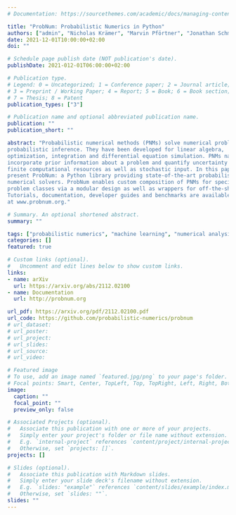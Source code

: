 ```yaml
---
# Documentation: https://sourcethemes.com/academic/docs/managing-content/

title: "ProbNum: Probabilistic Numerics in Python"
authors: ["admin", "Nicholas Krämer", "Marvin Pförtner", "Jonathan Schmidt", "Nathanael Bosch", "Nina Effenberger", "Johannes Zenn", "Alexandra Gessner", "Toni Karvonen", "François-Xavier Briol", "Maren Mahsereci", "Philipp Hennig"]
date: 2021-12-01T10:00:00+02:00
doi: ""

# Schedule page publish date (NOT publication's date).
publishDate: 2021-012-01T06:00:00+02:00

# Publication type.
# Legend: 0 = Uncategorized; 1 = Conference paper; 2 = Journal article;
# 3 = Preprint / Working Paper; 4 = Report; 5 = Book; 6 = Book section;
# 7 = Thesis; 8 = Patent
publication_types: ["3"]

# Publication name and optional abbreviated publication name.
publication: ""
publication_short: ""

abstract: "Probabilistic numerical methods (PNMs) solve numerical problems via
probabilistic inference. They have been developed for linear algebra,
optimization, integration and differential equation simulation. PNMs naturally
incorporate prior information about a problem and quantify uncertainty due to
finite computational resources as well as stochastic input. In this paper, we
present ProbNum: a Python library providing state-of-the-art probabilistic
numerical solvers. ProbNum enables custom composition of PNMs for specific
problem classes via a modular design as well as wrappers for off-the-shelf use.
Tutorials, documentation, developer guides and benchmarks are available online
at www.probnum.org."

# Summary. An optional shortened abstract.
summary: ""

tags: ["probabilistic numerics", "machine learning", "numerical analysis"]
categories: []
featured: true

# Custom links (optional).
#   Uncomment and edit lines below to show custom links.
links:
- name: arXiv
  url: https://arxiv.org/abs/2112.02100
- name: Documentation
  url: http://probnum.org

url_pdf: https://arxiv.org/pdf/2112.02100.pdf
url_code: https://github.com/probabilistic-numerics/probnum
# url_dataset:
# url_poster:
# url_project:
# url_slides: 
# url_source:
# url_video: 

# Featured image
# To use, add an image named `featured.jpg/png` to your page's folder.
# Focal points: Smart, Center, TopLeft, Top, TopRight, Left, Right, BottomLeft, Bottom, BottomRight.
image:
  caption: ""
  focal_point: ""
  preview_only: false

# Associated Projects (optional).
#   Associate this publication with one or more of your projects.
#   Simply enter your project's folder or file name without extension.
#   E.g. `internal-project` references `content/project/internal-project/index.md`.
#   Otherwise, set `projects: []`.
projects: []

# Slides (optional).
#   Associate this publication with Markdown slides.
#   Simply enter your slide deck's filename without extension.
#   E.g. `slides: "example"` references `content/slides/example/index.md`.
#   Otherwise, set `slides: ""`.
slides: ""
---
```

